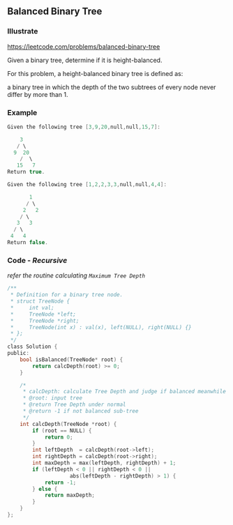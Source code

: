 ## Balanced Binary Tree
### Illustrate
<https://leetcode.com/problems/balanced-binary-tree>

Given a binary tree, determine if it is height-balanced.

For this problem, a height-balanced binary tree is defined as:

a binary tree in which the depth of the two subtrees of every node never differ by more than 1.

### Example
```c
Given the following tree [3,9,20,null,null,15,7]:

    3
   / \
  9  20
    /  \
   15   7
Return true.

Given the following tree [1,2,2,3,3,null,null,4,4]:

       1
      / \
     2   2
    / \
   3   3
  / \
 4   4
Return false.
```

### Code - _Recursive_

_refer the routine calculating `Maximum Tree Depth`_

```c
/**
 * Definition for a binary tree node.
 * struct TreeNode {
 *     int val;
 *     TreeNode *left;
 *     TreeNode *right;
 *     TreeNode(int x) : val(x), left(NULL), right(NULL) {}
 * };
 */
class Solution {
public:
    bool isBalanced(TreeNode* root) {
        return calcDepth(root) >= 0;
    }

    /*
     * calcDepth: calculate Tree Depth and judge if balanced meanwhile
     * @root: input tree
     * @return Tree Depth under normal
     * @return -1 if not balanced sub-tree
     */
    int calcDepth(TreeNode *root) {
        if (root == NULL) {
            return 0;
        }
        int leftDepth  = calcDepth(root->left);
        int rightDepth = calcDepth(root->right);
        int maxDepth = max(leftDepth, rightDepth) + 1;
        if (leftDepth < 0 || rightDepth < 0 ||
                    abs(leftDepth - rightDepth) > 1) {
            return -1;
        } else {
            return maxDepth;
        }
    }
};
```
